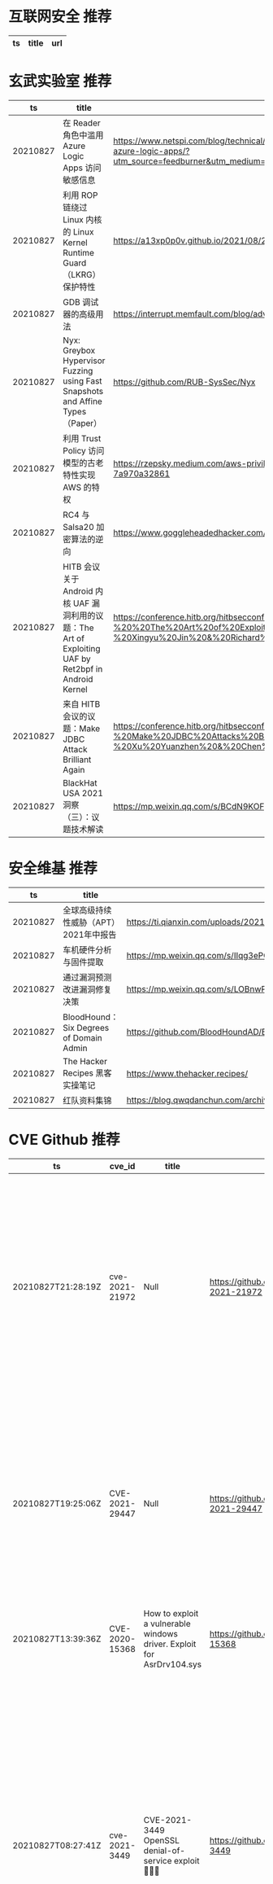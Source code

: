 # 互联网安全 推荐
| ts | title | url| 
| --- | --- | ---| 


# 玄武实验室 推荐
| ts | title | url| 
| --- | --- | ---| 
| 20210827 | 在 Reader 角色中滥用 Azure Logic Apps 访问敏感信息 | https://www.netspi.com/blog/technical/cloud-penetration-testing/illogical-apps-exploring-exploiting-azure-logic-apps/?utm_source=feedburner&utm_medium=feed&utm_campaign=Feed%3A+NetspiBlog+%28NetSPI+Blog%29| 
| 20210827 | 利用 ROP 链绕过 Linux 内核的 Linux Kernel Runtime Guard（LKRG）保护特性 | https://a13xp0p0v.github.io/2021/08/25/lkrg-bypass.html| 
| 20210827 | GDB 调试器的高级用法 | https://interrupt.memfault.com/blog/advanced-gdb| 
| 20210827 | Nyx: Greybox Hypervisor Fuzzing using Fast Snapshots and Affine Types（Paper） | https://github.com/RUB-SysSec/Nyx| 
| 20210827 | 利用 Trust Policy 访问模型的古老特性实现 AWS 的特权 | https://rzepsky.medium.com/aws-privilege-escalation-exploring-odd-features-of-the-trust-policy-7a970a32861| 
| 20210827 | RC4 与 Salsa20 加密算法的逆向 | https://www.goggleheadedhacker.com/blog/post/reversing-crypto-functions| 
| 20210827 | HITB 会议关于 Android 内核 UAF 漏洞利用的议题：The Art of Exploiting UAF by Ret2bpf in Android Kernel | https://conference.hitb.org/hitbsecconf2021sin/materials/D1T1%20-%20%20The%20Art%20of%20Exploiting%20UAF%20by%20Ret2bpf%20in%20Android%20Kernel%20-%20Xingyu%20Jin%20&%20Richard%20Neal.pdf| 
| 20210827 | 来自 HITB 会议的议题：Make JDBC Attack Brilliant Again | https://conference.hitb.org/hitbsecconf2021sin/materials/D1T2%20-%20Make%20JDBC%20Attacks%20Brilliant%20Again%20-%20Xu%20Yuanzhen%20&%20Chen%20Hongkun.pdf| 
| 20210827 | BlackHat USA 2021 洞察（三）：议题技术解读 | https://mp.weixin.qq.com/s/BCdN9KOFpCYUKQ_SNSgPPQ| 


# 安全维基 推荐
| ts | title | url| 
| --- | --- | ---| 
| 20210827 | 全球高级持续性威胁（APT）2021年中报告 | https://ti.qianxin.com/uploads/2021/08/26/67c584e9e1e86a8dc3f40801f05eb981.pdf| 
| 20210827 | 车机硬件分析与固件提取 | https://mp.weixin.qq.com/s/IIqg3ePO6MNY-pxcpGYv1w| 
| 20210827 | 通过漏洞预测改进漏洞修复决策 | https://mp.weixin.qq.com/s/LOBnwPsYMNfLg9nkeeMi-w| 
| 20210827 | BloodHound：Six Degrees of Domain Admin | https://github.com/BloodHoundAD/BloodHound| 
| 20210827 | The Hacker Recipes 黑客实操笔记 | https://www.thehacker.recipes/| 
| 20210827 | 红队资料集锦 | https://blog.qwqdanchun.com/archives/414| 


# CVE Github 推荐
| ts | cve_id | title | url | cve_detail| 
| --- | --- | --- | --- | ---| 
| 20210827T21:28:19Z | cve-2021-21972 | Null | https://github.com/stevenp322/cve-2021-21972 | The vSphere Client (HTML5) contains a remote code execution vulnerability in a vCenter Server plugin. A malicious actor with network access to port 443 may exploit this issue to execute commands with unrestricted privileges on the underlying operating system that hosts vCenter Server. This affects VMware vCenter Server (7.x before 7.0 U1c, 6.7 before 6.7 U3l and 6.5 before 6.5 U3n) and VMware Cloud Foundation (4.x before 4.2 and 3.x before 3.10.1.2).| 
| 20210827T19:25:06Z | CVE-2021-29447 | Null | https://github.com/AssassinUKG/CVE-2021-29447 | Wordpress is an open source CMS. A user with the ability to upload files (like an Author) can exploit an XML parsing issue in the Media Library leading to XXE attacks. This requires WordPress installation to be using PHP 8. Access to internal files is possible in a successful XXE attack. This has been patched in WordPress version 5.7.1, along with the older affected versions via a minor release. We strongly recommend you keep auto-updates enabled.| 
| 20210827T13:39:36Z | CVE-2020-15368 | How to exploit a vulnerable windows driver. Exploit for AsrDrv104.sys | https://github.com/stong/CVE-2020-15368 | | 
| 20210827T08:27:41Z | cve-2021-3449 | CVE-2021-3449 OpenSSL denial-of-service exploit 👨🏻‍💻 | https://github.com/terorie/cve-2021-3449 | An OpenSSL TLS server may crash if sent a maliciously crafted renegotiation ClientHello message from a client. If a TLSv1.2 renegotiation ClientHello omits the signature_algorithms extension (where it was present in the initial ClientHello), but includes a signature_algorithms_cert extension then a NULL pointer dereference will result, leading to a crash and a denial of service attack. A server is only vulnerable if it has TLSv1.2 and renegotiation enabled (which is the default configuration). OpenSSL TLS clients are not impacted by this issue. All OpenSSL 1.1.1 versions are affected by this issue. Users of these versions should upgrade to OpenSSL 1.1.1k. OpenSSL 1.0.2 is not impacted by this issue. Fixed in OpenSSL 1.1.1k (Affected 1.1.1-1.1.1j).| 


# klee on Github 推荐
| ts | title | url | stars | forks| 
| --- | --- | --- | --- | ---| 
| 20210827T23:37:41Z | An open-source Chinese font derived from Fontworks% Klee One. 一款基于 FONTWORKS 的 Klee One 的开源中文字体。 | https://github.com/lxgw/LxgwWenKai | 2666 | 68| 
| 20210827T18:26:20Z | Null | https://github.com/Aredu89/Test-kleeen-demo | 0 | 0| 
| 20210827T13:59:49Z | a mirai bot | https://github.com/youfantan/KleeBot | 0 | 0| 
| 20210827T13:31:03Z | A RISC-V RV32 virtual prototype based on riscv-vp with symbolic execution support | https://github.com/agra-uni-bremen/symex-vp | 3 | 1| 


# s2e on Github 推荐
| ts | title | url | stars | forks| 
| --- | --- | --- | --- | ---| 
| 20210827T14:19:07Z | Null | https://github.com/Chanel-B/S2E-STUDENT-COURSE | 0 | 0| 
| 20210827T12:13:43Z | S2E: A platform for multi-path program analysis with selective symbolic execution. | https://github.com/S2E/s2e | 147 | 37| 


# exploit on Github 推荐
| ts | title | url | stars | forks| 
| --- | --- | --- | --- | ---| 
| 20210827T23:57:02Z | Null | https://github.com/TheCrazzXz/Exploits-Lab | 0 | 1| 
| 20210827T23:23:48Z | pwninit - automate starting binary exploit challenges | https://github.com/io12/pwninit | 213 | 12| 
| 20210827T23:17:44Z | Made small changes to the exploit such as removing the update patch screen and fixing some bugs. Using this exploit can get you banned on Roblox, I highly recommend using a paid executor like Synapse X. | https://github.com/EthanMcDonagh/VapeV4ForRoblox | 1 | 0| 
| 20210827T23:02:20Z | Discord UI for Roblox. Mainly used as an Exploit Library. | https://github.com/EthanMcDonagh/Discord-Library-Roblox | 1 | 0| 
| 20210827T22:56:54Z | Exploit for Bubble Gum Simulator that has many features such as Auto Hatch, Teleport to Islands, Auto Collect & More! | https://github.com/EthanMcDonagh/BubbleGumFuckerV1 | 1 | 0| 
| 20210827T22:30:12Z | Writeups on my TryHackMe adventures! | https://github.com/Sma-Das/TryHackMe | 7 | 0| 
| 20210827T21:58:50Z | The Ultimate Roblox Exploit by ferderplays | https://github.com/FERDdeveloper/SaugaHack | 1 | 0| 
| 20210827T21:57:49Z | Here I will post my solutions/exploits for some of the challenges on 0x0539.net | https://github.com/0x1CA3/0x0539 | 0 | 0| 
| 20210827T21:47:18Z | A Remote Code Execution Post Exploitation Framework via Exif Data in images | https://github.com/CalfCrusher/Exif-Maniac | 0 | 0| 
| 20210827T21:42:23Z | Python Pickle RCE Exploit + vulnerable Flask App | https://github.com/CalfCrusher/Python-Pickle-RCE-Exploit | 0 | 0| 


# backdoor on Github 推荐
| ts | title | url | stars | forks| 
| --- | --- | --- | --- | ---| 
| 20210827T21:56:17Z | A simple backdoor and a listener | https://github.com/guilhermeortolano/Backdor | 0 | 0| 
| 20210827T18:03:12Z | TrojanZoo provides a universal pytorch platform to conduct security researches (especially backdoor attacks/defenses) of image classification in deep learning. | https://github.com/ain-soph/trojanzoo | 94 | 16| 
| 20210827T17:50:10Z | This is an advanced backdoor, created with Python | https://github.com/NoamHarush/Backdoor | 0 | 0| 
| 20210827T16:40:27Z | Kumpulan shell backdoor untuk sebuah website. | https://github.com/FahruGates/Shell-backdoor- | 0 | 0| 
| 20210827T14:11:37Z | Golang package for pentest | https://github.com/iIIusi0n/backkit | 3 | 0| 
| 20210827T13:52:22Z | Null | https://github.com/yungestdev/BackDoor | 0 | 0| 
| 20210827T11:41:08Z | pybotnet -   A Python Library for building Botnet , Trojan or BackDoor for windows and linux with Telegram control panel  | https://github.com/onionj/pybotnet | 13 | 8| 
| 20210827T09:49:08Z | Null | https://github.com/FreeLesio/WordPress-Backdoor | 0 | 0| 
| 20210827T05:52:41Z | A collection of python written hacking tools consisting of network scanner, arp spoofer and detector, dns spoofer, code injector, packet sniffer, network jammer, email sender, downloader, wireless password harvester credential harvester, keylogger, download&execute, and reverse_backdoor. | https://github.com/dmdhrumilmistry/pyhtools | 20 | 8| 
| 20210827T04:16:48Z | Backdoor Bellingham HTML/CSS project that highlights the beauty of the city of subdued excitement! | https://github.com/dwstrong5/Backdoor-Bellingham | 0 | 0| 


# symbolic execution on Github 推荐
| ts | title | url | stars | forks| 
| --- | --- | --- | --- | ---| 
| 20210827T20:18:33Z | Symbolic execution of LLVM IR with an engine written in Rust | https://github.com/PLSysSec/haybale | 325 | 16| 
| 20210827T17:56:00Z | Verifying constant-time code with symbolic execution | https://github.com/PLSysSec/haybale-pitchfork | 31 | 0| 
| 20210827T13:31:03Z | A RISC-V RV32 virtual prototype based on riscv-vp with symbolic execution support | https://github.com/agra-uni-bremen/symex-vp | 3 | 1| 
| 20210827T12:55:22Z | Symbolica%s open-source symbolic execution engine. | https://github.com/SymbolicaDev/Symbolica | 4 | 0| 
| 20210827T08:18:35Z | It is a repository for conducting symbolic execution on nodejs automatically | https://github.com/zheli-1/nodejs-sym-harness | 0 | 0| 


# big4 on Github 推荐
| ts | title | url | stars | forks| 
| --- | --- | --- | --- | ---| 
| 20210827T13:32:29Z | NDSS 2020 - HYPER-CUBE: High-Dimensional Hypervisor Fuzzing | https://github.com/RUB-SysSec/Hypercube | 7 | 0| 


# fuzz on Github 推荐
| ts | title | url | stars | forks| 
| --- | --- | --- | --- | ---| 
| 20210827T23:58:32Z | SecLists is the security tester%s companion. It%s a collection of multiple types of lists used during security assessments, collected in one place. List types include usernames, passwords, URLs, sensitive data patterns, fuzzing payloads, web shells, and many more. | https://github.com/danielmiessler/SecLists | 33151 | 17229| 
| 20210827T23:01:12Z | This is a test task app. It compares hashes of opcode sequnce from dex files of chosen APKs using SSDeep algorithm | https://github.com/Dvasilets/TestTaskFuzzyHashSSDeep | 0 | 0| 
| 20210827T22:50:48Z | Null | https://github.com/oscarpimentel/fuzzy-torch | 1 | 0| 
| 20210827T22:48:47Z | Null | https://github.com/oscarpimentel/fuzzy-tools | 0 | 0| 
| 20210827T22:27:14Z | Code for fuzzy monkeys. | https://github.com/fuzzyatelin/fuzzyatelin.github.io | 3 | 9| 
| 20210827T21:31:51Z | Null | https://github.com/zyrouge/fuzzle | 0 | 1| 
| 20210827T20:58:19Z | Null | https://github.com/s9varesc/url-fuzzing-results | 0 | 0| 
| 20210827T20:09:56Z | Tools for fuzzing RDP | https://github.com/cyberark/rdpfuzz | 0 | 0| 
| 20210827T20:04:23Z | Null | https://github.com/Katheeravan305/Machine-Learning-and-Fuzzy-Logic-Module | 0 | 0| 
| 20210827T20:02:30Z | Null | https://github.com/VeriBlock/fuzz-corpus | 1 | 1| 



# 日更新程序

